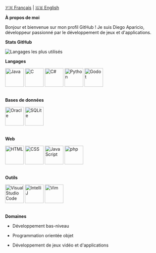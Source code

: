 [🇫🇷 Français](./README.md) | [🇬🇧 English](./README.en.md)

**À propos de moi**

Bonjour et bienvenue sur mon profil GitHub !
Je suis Diego Aparicio, développeur passionné par le développement de jeux et d'applications.


**Stats GitHub**

![Langages les plus utilisés](https://github-readme-stats.vercel.app/api/top-langs/?username=D-l-E-G-O&layout=compact&theme=radical&size_weight=0.5&count_weight=0.5)


**Langages**

<div>
	<img width="60" src="https://raw.githubusercontent.com/marwin1991/profile-technology-icons/refs/heads/main/icons/java.png" alt="Java" title="Java"/>
	<img width="60" src="https://raw.githubusercontent.com/marwin1991/profile-technology-icons/refs/heads/main/icons/c.png" alt="C" title="C"/>
	<img width="60" src="https://raw.githubusercontent.com/marwin1991/profile-technology-icons/refs/heads/main/icons/c%23.png" alt="C#" title="C#"/>
	<img width="60" src="https://raw.githubusercontent.com/marwin1991/profile-technology-icons/refs/heads/main/icons/python.png" alt="Python" title="Python"/>
	<img width="60" src="https://raw.githubusercontent.com/marwin1991/profile-technology-icons/refs/heads/main/icons/godot.png" alt="Godot" title="Godot"/>
</div>
<br>

**Bases de données**

<div>
	<img width="60" src="https://raw.githubusercontent.com/marwin1991/profile-technology-icons/refs/heads/main/icons/oracle.png" alt="Oracle" title="Oracle"/>
	<img width="60" src="https://raw.githubusercontent.com/marwin1991/profile-technology-icons/refs/heads/main/icons/sqlite.png" alt="SQLite" title="SQLite"/>
</div>
<br>

**Web**

<div>
	<img width="60" src="https://raw.githubusercontent.com/marwin1991/profile-technology-icons/refs/heads/main/icons/html.png" alt="HTML" title="HTML"/>
	<img width="60" src="https://raw.githubusercontent.com/marwin1991/profile-technology-icons/refs/heads/main/icons/css.png" alt="CSS" title="CSS"/>
	<img width="60" src="https://raw.githubusercontent.com/marwin1991/profile-technology-icons/refs/heads/main/icons/javascript.png" alt="JavaScript" title="JavaScript"/>
	<img width="60" src="https://raw.githubusercontent.com/marwin1991/profile-technology-icons/refs/heads/main/icons/php.png" alt="php" title="php"/>
</div>
<br>


**Outils**

<div>
	<img width="60" src="https://raw.githubusercontent.com/marwin1991/profile-technology-icons/refs/heads/main/icons/visual_studio_code.png" alt="Visual Studio Code" title="Visual Studio Code"/>
	<img width="60" src="https://raw.githubusercontent.com/marwin1991/profile-technology-icons/refs/heads/main/icons/intellij.png" alt="IntelliJ" title="IntelliJ"/>
	<img width="60" src="https://raw.githubusercontent.com/marwin1991/profile-technology-icons/refs/heads/main/icons/vim.png" alt="Vim" title="Vim"/>
</div>
<br>


**Domaines**

- Développement bas-niveau

- Programmation orientée objet

- Développement de jeux vidéo et d'applications
